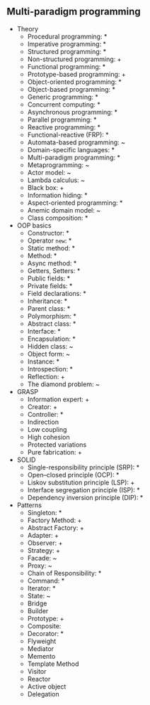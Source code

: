 ## Multi-paradigm programming

- Theory
  - Procedural programming: *
  - Imperative programming: *
  - Structured programming: *
  - Non-structured programming: +
  - Functional programming: *
  - Prototype-based programming: +
  - Object-oriented programming: *
  - Object-based programming: *
  - Generic programming: *
  - Concurrent computing: *
  - Asynchronous programming: *
  - Parallel programming: *
  - Reactive programming: *
  - Functional-reactive (FRP): *
  - Automata-based programming: ~
  - Domain-specific languages: *
  - Multi-paradigm programming: *
  - Metaprogramming: ~
  - Actor model: ~
  - Lambda calculus: ~
  - Black box: +
  - Information hiding: *
  - Aspect-oriented programming: *
  - Anemic domain model: ~
  - Class composition: *
- OOP basics
  - Constructor: *
  - Operator `new`: *
  - Static method: *
  - Method: *
  - Async method: *
  - Getters, Setters: *
  - Public fields: *
  - Private fields: *
  - Field declarations: *
  - Inheritance: *
  - Parent class: *
  - Polymorphism: *
  - Abstract class: *
  - Interface: *
  - Encapsulation: *
  - Hidden class: ~
  - Object form: ~
  - Instance: *
  - Introspection: *
  - Reflection: +
  - The diamond problem: ~
- GRASP
  - Information expert: +
  - Creator: +
  - Controller: *
  - Indirection
  - Low coupling
  - High cohesion
  - Protected variations
  - Pure fabrication: +
- SOLID
  - Single-responsibility principle (SRP): *
  - Open–closed principle (OCP): *
  - Liskov substitution principle (LSP): +
  - Interface segregation principle (ISP): *
  - Dependency inversion principle (DIP): *
- Patterns
  - Singleton: *
  - Factory Method: +
  - Abstract Factory: +
  - Adapter: +
  - Observer: +
  - Strategy: +
  - Facade: ~
  - Proxy: ~
  - Chain of Responsibility: *
  - Command: *
  - Iterator: *
  - State: ~
  - Bridge
  - Builder
  - Prototype: +
  - Composite: 
  - Decorator: *
  - Flyweight
  - Mediator
  - Memento
  - Template Method
  - Visitor
  - Reactor
  - Active object
  - Delegation
